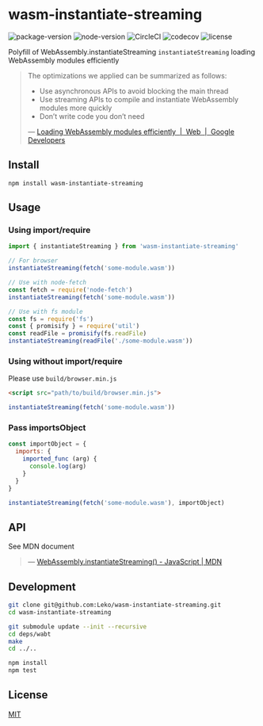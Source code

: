 # wasm-instantiate-streaming
![package-version](https://img.shields.io/npm/v/wasm-instantiate-streaming.svg)
![node-version](https://img.shields.io/node/v/wasm-instantiate-streaming.svg)
![CircleCI](https://circleci.com/gh/Leko/wasm-instantiate-streaming.svg?style=svg)
![codecov](https://codecov.io/gh/Leko/wasm-instantiate-streaming/branch/master/graph/badge.svg)
![license](https://img.shields.io/github/license/Leko/wasm-instantiate-streaming.svg)

Polyfill of WebAssembly.instantiateStreaming
`instantiateStreaming` loading WebAssembly modules efficiently

> The optimizations we applied can be summarized as follows:
>
> * Use asynchronous APIs to avoid blocking the main thread
> * Use streaming APIs to compile and instantiate WebAssembly modules more quickly
> * Don’t write code you don’t need
>
> &mdash; [Loading WebAssembly modules efficiently  |  Web  |  Google Developers](https://developers.google.com/web/updates/2018/04/loading-wasm)

## Install
```
npm install wasm-instantiate-streaming
```

## Usage
### Using import/require
```js
import { instantiateStreaming } from 'wasm-instantiate-streaming'

// For browser
instantiateStreaming(fetch('some-module.wasm'))

// Use with node-fetch
const fetch = require('node-fetch')
instantiateStreaming(fetch('some-module.wasm'))

// Use with fs module
const fs = require('fs')
const { promisify } = require('util')
const readFile = promisify(fs.readFile)
instantiateStreaming(readFile('./some-module.wasm'))
```

### Using without import/require
Please use `build/browser.min.js`

```html
<script src="path/to/build/browser.min.js">
```

```js
instantiateStreaming(fetch('some-module.wasm'))
```

### Pass importsObject
```js
const importObject = {
  imports: {
    imported_func (arg) {
      console.log(arg)
    }
  }
}

instantiateStreaming(fetch('some-module.wasm'), importObject)
```

## API
See MDN document

> &mdash; [WebAssembly.instantiateStreaming() - JavaScript | MDN](https://developer.mozilla.org/en-US/docs/Web/JavaScript/Reference/Global_Objects/WebAssembly/instantiateStreaming)

## Development
```sh
git clone git@github.com:Leko/wasm-instantiate-streaming.git
cd wasm-instantiate-streaming

git submodule update --init --recursive
cd deps/wabt
make
cd ../..

npm install
npm test
```

## License
[MIT](https://opensource.org/licenses/MIT)
